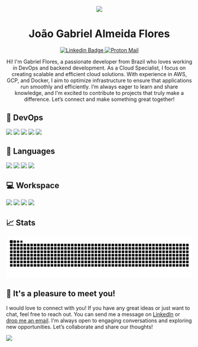 <div align="center">
  <a href="https://www.gabriel-flores.dev/">
    <img src='https://user-images.githubusercontent.com/5713670/87202985-820dcb80-c2b6-11ea-9f56-7ec461c497c3.gif' height='100'>
  </a>
</div>

<h1 align="center">João Gabriel Almeida Flores</h1>

<p align="center">
  <a href="https://www.linkedin.com/in/gabriel-de-almeida-flores-5aba77256/">
    <img src="https://img.shields.io/badge/-flores-blue?style=flat&logo=Linkedin&logoColor=white" alt="Linkedin Badge" />
  </a>
  <a href="mailto:gabrielalmeidaflores@hotmail.com">
    <img src="https://img.shields.io/badge/email-blue?logo=protonmail&logoColor=white" alt="Proton Mail" />
  </a>
</p>

<p align="center">
  Hi! I'm Gabriel Flores, a passionate developer from Brazil who loves working in DevOps and backend development. As a Cloud Specialist, I focus on creating scalable and efficient cloud solutions. With experience in AWS, GCP, and Docker, I aim to optimize infrastructure to ensure that applications run smoothly and efficiently. I’m always eager to learn and share knowledge, and I'm excited to contribute to projects that truly make a difference. Let’s connect and make something great together!
</p>

## 🔩 DevOps

<p>
  <img src="https://img.shields.io/badge/-Aws-f9992e?style=for-the-badge&logo=Amazon&logoColor=white" />
  <img src="https://img.shields.io/badge/-Gcp-029be5?style=for-the-badge&logo=Google%20Cloud&logoColor=white" />
  <img src="https://img.shields.io/badge/-Linux-red?style=for-the-badge&logo=Linux&logoColor=white" />
  <img src="https://img.shields.io/badge/Docker-2496ED?style=for-the-badge&logo=Docker&logoColor=white" />
  <img src="https://img.shields.io/badge/GitHub_Actions-2088FF?style=for-the-badge&logo=GitHub_Actions&logoColor=white" />
</p>

## 🚀 Languages 

<p>
  <img src="https://img.shields.io/badge/Bash-green?style=for-the-badge&logo=gnubash&logoColor=white" />
  <img src="https://img.shields.io/badge/-Typescript-blue?style=for-the-badge&logo=Typescript&logoColor=white" />
  <img src="https://img.shields.io/badge/-JavaScript-yellow?style=for-the-badge&logo=Javascript&logoColor=white" />
  <img src="https://img.shields.io/badge/-C%23-239120?style=for-the-badge&logo=CSharp&logoColor=white" />
</p>

## 💻 Workspace

<p>
  <img src="https://img.shields.io/badge/-Fedora-51A2DA?style=for-the-badge&logo=Fedora&logoColor=white" />
  <img src="https://img.shields.io/badge/-Debian-A81D33?style=for-the-badge&logo=Debian&logoColor=white" />
  <img src="https://img.shields.io/badge/-Ubuntu-E95420?style=for-the-badge&logo=Ubuntu&logoColor=white" />
  <img src="https://img.shields.io/badge/-Pop!__OS-48B9C7?style=for-the-badge&logo=Popos&logoColor=white" />
</p>

## 📈 Stats

<picture>
  <source media="(prefers-color-scheme: dark)" srcset="https://raw.githubusercontent.com/GabrielAlmeidaFlores/GabrielAlmeidaFlores/output/github-contribution-grid-snake-dark.svg">
  <source media="(prefers-color-scheme: light)" srcset="https://raw.githubusercontent.com/GabrielAlmeidaFlores/GabrielAlmeidaFlores/output/github-contribution-grid-snake.svg">
  <img alt="github contribution grid snake animation" src="https://raw.githubusercontent.com/GabrielAlmeidaFlores/GabrielAlmeidaFlores/output/github-contribution-grid-snake.svg">
</picture>

## 👋 It's a pleasure to meet you!

I would love to connect with you! If you have any great ideas or just want to chat, feel free to reach out. You can send me a message on [LinkedIn](https://www.linkedin.com/in/gabriel-de-almeida-flores-5aba77256/) or [drop me an email](mailto:gabrielalmeidaflores@hotmail.com). I'm always open to engaging conversations and exploring new opportunities. Let’s collaborate and share our thoughts!

<img src="https://capsule-render.vercel.app/api?type=waving&height=150&color=gradient&section=footer&reversal=false&textBg=false" />
